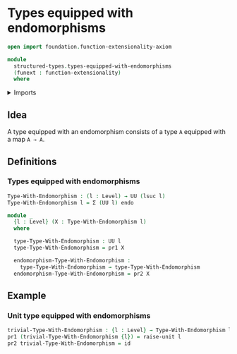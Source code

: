 # Types equipped with endomorphisms

```agda
open import foundation.function-extensionality-axiom

module
  structured-types.types-equipped-with-endomorphisms
  (funext : function-extensionality)
  where
```

<details><summary>Imports</summary>

```agda
open import foundation.dependent-pair-types
open import foundation.raising-universe-levels-unit-type funext
open import foundation.unit-type
open import foundation.universe-levels

open import foundation-core.endomorphisms funext
open import foundation-core.function-types
```

</details>

## Idea

A type equipped with an endomorphism consists of a type `A` equipped with a map
`A → A`.

## Definitions

### Types equipped with endomorphisms

```agda
Type-With-Endomorphism : (l : Level) → UU (lsuc l)
Type-With-Endomorphism l = Σ (UU l) endo

module _
  {l : Level} (X : Type-With-Endomorphism l)
  where

  type-Type-With-Endomorphism : UU l
  type-Type-With-Endomorphism = pr1 X

  endomorphism-Type-With-Endomorphism :
    type-Type-With-Endomorphism → type-Type-With-Endomorphism
  endomorphism-Type-With-Endomorphism = pr2 X
```

## Example

### Unit type equipped with endomorphisms

```agda
trivial-Type-With-Endomorphism : {l : Level} → Type-With-Endomorphism l
pr1 (trivial-Type-With-Endomorphism {l}) = raise-unit l
pr2 trivial-Type-With-Endomorphism = id
```
